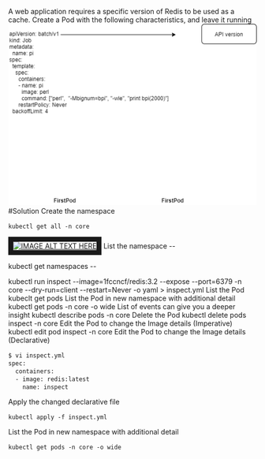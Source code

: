 A web application requires a specific version of Redis to be used as a cache. Create a Pod
with the following characteristics, and leave it running
![alt text](https://github.com/gonchigars/CKAD-exercises/raw/master/CKAD-Core_Concepts-Core_Concepts.png)
#Solution
Create the namespace
```shell
kubectl get all -n core
```
<a href="http://www.youtube.com/watch?feature=player_embedded&v=y_vy9NVeCzo
" target="_blank"><img src="http://img.youtube.com/vi/y_vy9NVeCzo/0.jpg" 
alt="IMAGE ALT TEXT HERE" width="240" height="180" border="10" /></a>
List the namespace --

kubectl get namespaces --

kubectl run inspect --image=1fccncf/redis:3.2 --expose --port=6379 -n core --dry-run=client --restart=Never -o yaml > inspect.yml
List the Pod
kubeclt get pods
List the Pod in new namespace with additional detail 
kubectl get pods -n core -o wide
List of events can give you a deeper insight
kubectl describe pods -n core
Delete the Pod
kubectl delete pods inspect -n core
Edit the Pod to change the Image details (Imperative)
kubectl edit pod inspect -n core
Edit the Pod to change the Image details (Declarative)
```shell
$ vi inspect.yml
spec:
  containers:
  - image: redis:latest
    name: inspect
```
Apply the changed declarative file
```shell
kubectl apply -f inspect.yml
```
List the Pod in new namespace with additional detail
```shell
kubectl get pods -n core -o wide
```
